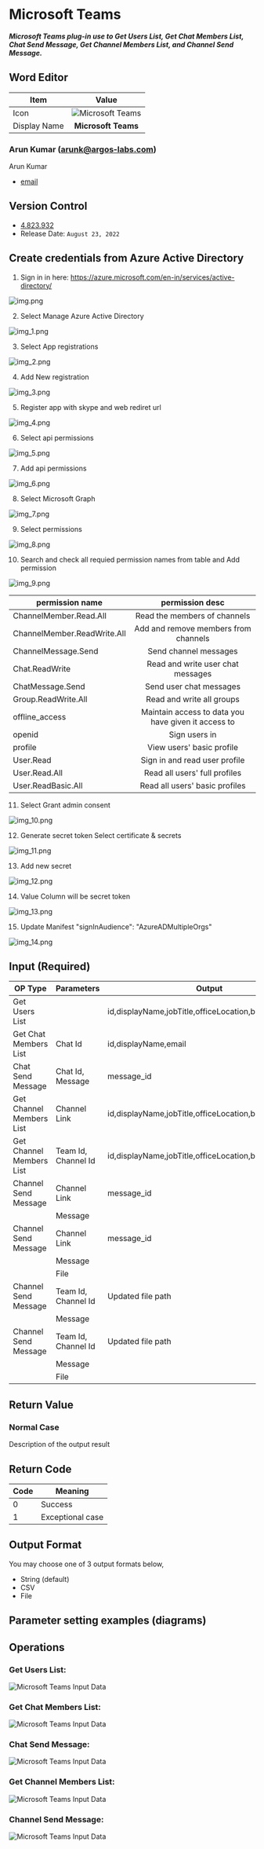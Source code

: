 # Microsoft Teams

***Microsoft Teams plug-in use to Get Users List, Get Chat Members List, 
Chat Send Message, Get Channel Members List, and Channel Send Message.***


## Word Editor
| Item          |            Value             |
|---------------|:----------------------------:|
| Icon          | ![Microsoft Teams](icon.png) |
| Display Name  |     **Microsoft Teams**      |

### Arun Kumar (arunk@argos-labs.com)

Arun Kumar
* [email](mailto:arunk@argos-labs.com) 
 
## Version Control 
* [4.823.932](setup.yaml)
* Release Date: `August 23, 2022`


## Create credentials from Azure Active Directory

1. Sign in in here: https://azure.microsoft.com/en-in/services/active-directory/

![img.png](img.png)

2. Select Manage Azure Active Directory

![img_1.png](img_1.png)

3. Select App registrations

![img_2.png](img_2.png)

4. Add New registration

![img_3.png](img_3.png)

5. Register app with skype and web rediret url

![img_4.png](img_4.png)

6. Select api permissions

![img_5.png](img_5.png)

7. Add api permissions

![img_6.png](img_6.png)

8. Select Microsoft Graph

![img_7.png](img_7.png)

9. Select  permissions

![img_8.png](img_8.png)

10. Search and check all requied permission names from table and Add permission

![img_9.png](img_9.png)


| permission name             |                   permission desc                   |
|-----------------------------|:---------------------------------------------------:|
| ChannelMember.Read.All      |            Read the members of channels             |
| ChannelMember.ReadWrite.All |        Add and remove members from channels         |
| ChannelMessage.Send         |               	Send channel messages                |
| Chat.ReadWrite              |          Read and write user chat messages          |
| ChatMessage.Send            |               Send user chat messages               |
| Group.ReadWrite.All         |              Read and write all groups              |
| offline_access              | Maintain access to data you have given it access to |
| openid                      |                    Sign users in                    |
| profile                     |              View users' basic profile              |
| User.Read                   |            Sign in and read user profile            |
| User.Read.All               |            Read all users' full profiles            |
| User.ReadBasic.All          |           Read all users' basic profiles            |


11. Select Grant admin consent

![img_10.png](img_10.png)

12. Generate secret token Select certificate & secrets

![img_11.png](img_11.png)

13. Add new secret

![img_12.png](img_12.png)

14. Value Column will be secret token

![img_13.png](img_13.png)

15. Update Manifest "signInAudience": "AzureADMultipleOrgs"

![img_14.png](img_14.png)

## Input (Required)

| OP Type                  | Parameters          | Output                                                |
|--------------------------|---------------------|-------------------------------------------------------|
| Get Users List           |                     | id,displayName,jobTitle,officeLocation,businessPhones |
| Get Chat Members List    | Chat Id             | id,displayName,email                                  |
| Chat Send Message        | Chat Id, Message    | message_id                                            |
| Get Channel Members List | Channel Link        | id,displayName,jobTitle,officeLocation,businessPhones |
| Get Channel Members List | Team Id, Channel Id | id,displayName,jobTitle,officeLocation,businessPhones |
| Channel Send Message     | Channel Link        | message_id                                            |
|                          | Message             |                                                       |
| Channel Send Message     | Channel Link        | message_id                                            |
|                          | Message             |                                                       |
|                          | File                |                                                       |
| Channel Send Message     | Team Id, Channel Id | Updated file path                                     |
|                          | Message             |                                                       |
| Channel Send Message     | Team Id, Channel Id | Updated file path                                     |
|                          | Message             |                                                       |
|                          | File                |                                                       |



## Return Value

### Normal Case

Description of the output result

## Return Code
| Code | Meaning                      |
|------|------------------------------|
| 0    | Success                      |
| 1    | Exceptional case             |

## Output Format
You may choose one of 3 output formats below,

<ul>
  <li>String (default)</li>
  <li>CSV</li>
  <li>File</li>
</ul>  


## Parameter setting examples (diagrams)

## Operations

### Get Users List:

![Microsoft Teams Input Data](README_1.png)

### Get Chat Members List:

![Microsoft Teams Input Data](README_2.png)

### Chat Send Message:

![Microsoft Teams Input Data](README_3.png)

### Get Channel Members List:

![Microsoft Teams Input Data](README_4.png)

### Channel Send Message:

![Microsoft Teams Input Data](README_5.png)